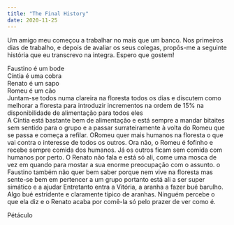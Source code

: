 ```yaml
---
title: "The Final History"
date: 2020-11-25
---
```


Um amigo meu começou a trabalhar no mais que um banco. Nos primeiros dias de trabalho, e depois de avaliar os seus colegas, propôs-me a seguinte história que eu transcrevo na integra. Espero que gostem!

Faustino é um bode  
Cíntia é uma cobra  
Renato é um sapo  
Romeu é um cão   
Juntam-se todos numa clareira na floresta todos os dias e discutem como melhorar a floresta para introduzir incrementos na ordem de 15% na disponibilidade de alimentação para todos eles  
A Cíntia está bastante bem de alimentação e está sempre a mandar bitaites sem sentido para o grupo e a passar surrateiramente à volta do Romeu que se passa e começa a refilar. ORomeu quer mais humanos na floresta o que vai contra o interesse de todos os outros. Ora não, o Romeu é fofinho e recebe sempre comida dos humanos. Já os outros ficam sem comida com humanos por perto. O Renato não fala e está só ali, come uma mosca de vez em quando para mostar a sua enorme preocupação com o assunto.
o Faustino também não quer bem saber porque nem vive na floresta mas sente-se bem em pertencer a um grupo portanto está ali a ser super simático e a ajudar
Entretanto entra a Vitória, a aranha a fazer bué barulho. Algo bué estridente e claramente típico de aranhas. Ninguém percebe o que ela diz e o Renato acaba por comê-la só pelo prazer de ver como é.
  
Pétáculo
